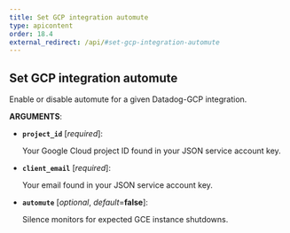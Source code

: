 ```yaml
---
title: Set GCP integration automute
type: apicontent
order: 18.4
external_redirect: /api/#set-gcp-integration-automute
---
```


## Set GCP integration automute

Enable or disable automute for a given Datadog-GCP integration.

**ARGUMENTS**:

* **`project_id`** [*required*]:

    Your Google Cloud project ID found in your JSON service account key.

* **`client_email`** [*required*]:

    Your email found in your JSON service account key.

* **`automute`** [*optional*, *default*=**false**]:

    Silence monitors for expected GCE instance shutdowns.
